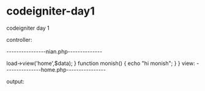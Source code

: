 codeigniter-day1
================

codeigniter day 1


controller:

----------------nian.php--------------

<?php 


class nijan extends CI_Controller
{
  function index()
	{
		$data['hi']="hi da nijssssan";
                $data['ji']="hi da nijssssan";
		
		echo "hello world";
		
		
		
		$this->load->view('home',$data);
		}
	function monish()
	{
		echo "hi monish";
	}
}

view:

---------------home.php----------------


<?php $hi ?>
<?php $hi ?>


output:

